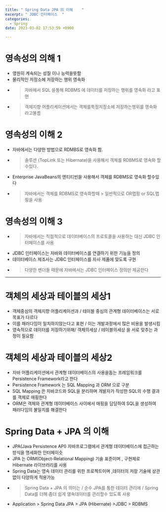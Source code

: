 ```yaml
---
title: " Spring Data JPA 의 이해    "
excerpt: " JDBC 인터페이스  "
categories:
  - Spring
date: 2023-03-02 17:53:59 +0900

---
```



# 영속성의 의해 1
- 영원히 계속되는 성질 이나 능력을뜻함  
- 물리적인 저장소에 저장하는 행위 영속화  
- >자바에서 SQL 을통해 RDBMS 에 데이터를 저장하는 행위를 영속화 라고 표현  
- >객체지향 어플리케이션에서는 객체를특정저장소에 저장하는행위를 영속화라고불름  


# 영속성의 이해 2

- 자바에서는 다양한 방법으로 RDMBS로 영속화 함.  
- >솔루션 (TopLink 또는 Hibernate)을 사용해서 객체를 RDBMS로 영속화 할수있다.  
- Enterprise JavaBeans의 엔티티빈을 사용해서 객체를 RDBMS로 영속화 할수있다  
- >자바에서는 객체를 RDBMS로 영속화할때 > 일반적으로 OR맵핑 or SQL맵핑을 사용  

# 영속성의 이해 3

- >자바에서는 직접적으로 데이터베이스의 프로토콜을 사용하는 대신 JDBC 인터페이스를 사용  
- JDBC 인터페이스는 자바와 데이터베이스를 연결하기 위한 기능을 정의  
- 데이터베이스 제조사는 JDBC 인터페이스를 자사 제품에 맞도록 구현  
- >다양한 벤더들 때문에 자바에서는 JDBC 인터페이스 정의만 제공한다   

------


# 객체의 세상과 테이블의 세상1

- 객체중심의 객체지향 어플리케이션과 / 테이블 중심의 관계형 데이터베이스는 서로 목표가 다르다  
- 이를 패러다임이 일치하지않는다고 표현 / 이는 개발과정에서 많은 비용을 발생시킴  
- 영속적으로 데이터를 저장하기위해/ 객체의세상 / 테이블의세상 을 서로 맞추는 과정이 필요함   

# 객체의 세상과 테이블의 세상2

- 자바 어플리케이션에서 관계형 데이터베이스의 사용을돕는 프레임워크를 Persistence Framework라고 한다  
- Persistence Framework 는 SQL Mapping 과 ORM 으로 구분  
- SQL Mapping 은 자바코드와 SQL을 분리하며 개발자가 작성한 SQL의 수행 결과를 객체로 매핑한다  
- ORM은 객체와 관계형 데이터베이스 사이에서 매핑을 담당하여 SQL을 생성하여 패러다임의 불일치를 해결한다  


# Spring Data + JPA 의 이해 

- JPA(Java Persistence API) 자바프로그램에서 관계형 데이터베이스에 접근하는 방식을 명세화한 인터페이슷 
- JPA 는 ORM(Object-Relational Mapping) 기술 표준이며 , 구현체로 Hibernate 라이브러리를 사용
- Spring Data는 영속 데이터 관리를 위한 프로젝트이며 ,데이터의 저장 기술에 상관없이 다양하게 적용가능 
- >Spring Data + JPA 의 의미는 / 순수 JPA를 통한 데이터 관리에 / Spring Data를 더해 좀더 쉽게 영속데이터를 관리할수 있도록 사용
- Application > Spring Data JPA > JPA (Hibernate) >JDBC > RDBMS